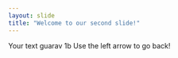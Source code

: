 ```yaml
---
layout: slide
title: "Welcome to our second slide!"
---
```

Your text guarav 1b
Use the left arrow to go back!
